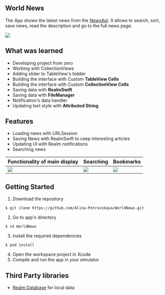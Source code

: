 ## World News
The App shows the latest news from the [NewsApi](https://newsapi.org/). It allows to search, sort, save news, read the description and go to the full news page. 

<img src="https://media1.tenor.com/images/e2ebc839a313b819391ce8771c05ddd9/tenor.gif?itemid=21053502">


## What was learned 
- Developing project from zero
- Working with CollectionViews
- Adding slider to TableView's hidder
- Building the interface with Custom **TableView Cells**
- Building the interface with Custom **CollectionView Cells**
- Saving data with **RealmSwift** 
- Saving data with **FileManager**
- Notification's data handler
- Updating text style with **Attributed String**


## Features
- Loading news with URLSession
- Saving News with RealmSwift to ceep interesting articles
- Updating UI with Realm notifications
- Searching news

| Functionality of main display   | Searching  | Bookmarks |
|:----------|:----------|:----------|
|<img src="https://media1.tenor.com/images/f09289ab62f387493a05a25da3b3ec64/tenor.gif?itemid=21053453">   | <img src="https://media1.tenor.com/images/c088bcad78e35f5705fba37af246965a/tenor.gif?itemid=21053642">  | <img src="https://media1.tenor.com/images/fd18f8db3f14379e190d2d3b9840fd20/tenor.gif?itemid=21053775"> |


## Getting Started
1. Download the repository

`$ git clone https://github.com/Alina-Petrovskaya/WorldNews.git`

2. Go to app's directory

`$ cd WorldNews`

3. Install the required dependencies

`$ pod install`

4. Open the workspace project in Xcode
5. Compile and run the app in your simulator

## Third Party libraries
- [Realm Database](https://docs.mongodb.com/realm-legacy/docs/swift/latest/) for local data
